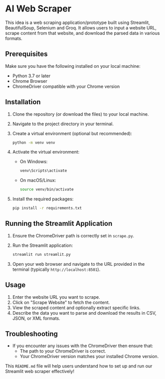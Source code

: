 # AI Web Scraper

This idea is a web scraping application/prototype built using Streamlit, BeautifulSoup, Selenium and Groq. It allows users to input a website URL, scrape content from that website, and download the parsed data in various formats.

## Prerequisites

Make sure you have the following installed on your local machine:

- Python 3.7 or later
- Chrome Browser
- ChromeDriver compatible with your Chrome version

## Installation

1. Clone the repository (or download the files) to your local machine.
2. Navigate to the project directory in your terminal.
3. Create a virtual environment (optional but recommended):

   ```bash
   python -m venv venv
   ```

4. Activate the virtual environment:

   - On Windows:

     ```bash
     venv\Scripts\activate
     ```

   - On macOS/Linux:

     ```bash
     source venv/bin/activate
     ```

5. Install the required packages:

   ```bash
   pip install -r requirements.txt
   ```

## Running the Streamlit Application

1. Ensure the ChromeDriver path is correctly set in `scrape.py`.
2. Run the Streamlit application:

   ```bash
   streamlit run streamlit.py
   ```

3. Open your web browser and navigate to the URL provided in the terminal (typically `http://localhost:8501`).

## Usage

1. Enter the website URL you want to scrape.
2. Click on "Scrape Website" to fetch the content.
3. View the scraped content and optionally extract specific links.
4. Describe the data you want to parse and download the results in CSV, JSON, or XML formats.

## Troubleshooting

- If you encounter any issues with the ChromeDriver then ensure that:
  - The path to your ChromeDriver is correct.
  - Your ChromeDriver version matches your installed Chrome version.


This `README.md` file will help users understand how to set up and run our Streamlit web scraper effectively!
